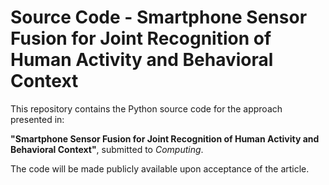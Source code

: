 # Source Code - Smartphone Sensor Fusion for Joint Recognition of Human Activity and Behavioral Context

This repository contains the Python source code for the approach presented in:

**"Smartphone Sensor Fusion for Joint Recognition of Human Activity and Behavioral Context"**, submitted to *Computing*.

The code will be made publicly available upon acceptance of the article.
